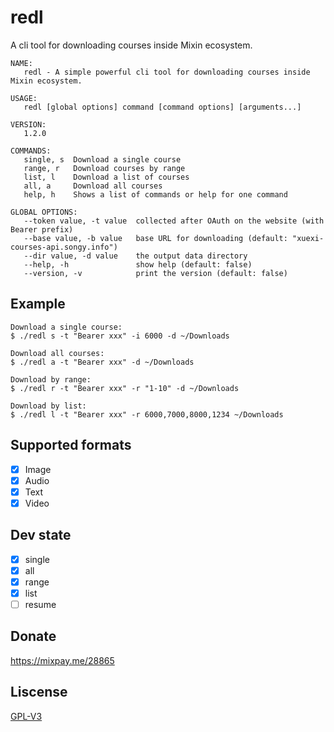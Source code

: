 # redl

A cli tool for downloading courses inside Mixin ecosystem.

```
NAME:
   redl - A simple powerful cli tool for downloading courses inside Mixin ecosystem.

USAGE:
   redl [global options] command [command options] [arguments...]

VERSION:
   1.2.0

COMMANDS:
   single, s  Download a single course
   range, r   Download courses by range
   list, l    Download a list of courses
   all, a     Download all courses
   help, h    Shows a list of commands or help for one command

GLOBAL OPTIONS:
   --token value, -t value  collected after OAuth on the website (with Bearer prefix)
   --base value, -b value   base URL for downloading (default: "xuexi-courses-api.songy.info")
   --dir value, -d value    the output data directory
   --help, -h               show help (default: false)
   --version, -v            print the version (default: false)
```

## Example


```
Download a single course:
$ ./redl s -t "Bearer xxx" -i 6000 -d ~/Downloads

Download all courses:
$ ./redl a -t "Bearer xxx" -d ~/Downloads

Download by range:
$ ./redl r -t "Bearer xxx" -r "1-10" -d ~/Downloads

Download by list:
$ ./redl l -t "Bearer xxx" -r 6000,7000,8000,1234 ~/Downloads
```

## Supported formats

- [x] Image
- [x] Audio
- [x] Text
- [x] Video

## Dev state

- [x] single
- [x] all
- [x] range
- [x] list
- [ ] resume

## Donate

https://mixpay.me/28865

## Liscense

[GPL-V3](LISCENSE)

